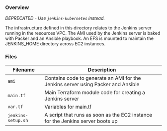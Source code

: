 ### Overview

*DEPRECATED - Use `jenkins-kubernetes` instead.*

The infrastructure defined in this directory relates to the Jenkins server running in the resources VPC.  The AMI used
by the Jenkins server is baked with Packer and an Ansible playbook.  An EFS is mounted to maintain the JENKINS_HOME
directory across EC2 instances.

### Files

| Filename            | Description                                                                       |
|---------------------|-----------------------------------------------------------------------------------|
| `ami`               | Contains code to generate an AMI for the Jenkins server using Packer and Ansible  |
| `main.tf`           | Main Terraform module code for creating a Jenkins server                          |
| `var.tf`            | Variables for main.tf                                                             |
| `jenkins-setup.sh`  | A script that runs as soon as the EC2 instance for the Jenkins server boots up    |